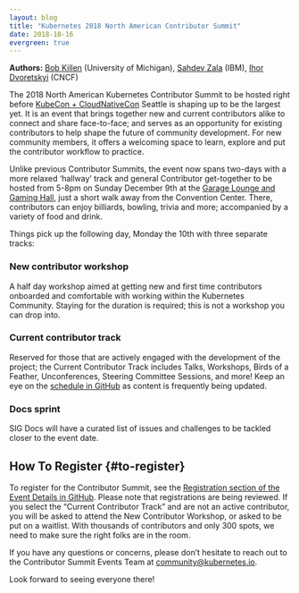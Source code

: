 ```yaml
---
layout: blog
title: "Kubernetes 2018 North American Contributor Summit"
date: 2018-10-16
evergreen: true
---
```


**Authors:**
[Bob Killen][bob] (University of Michigan), [Sahdev Zala][sahdev] (IBM), [Ihor Dvoretskyi][ihor] (CNCF)


The 2018 North American Kubernetes Contributor Summit to be hosted right before
[KubeCon + CloudNativeCon][kubecon] Seattle is shaping up to be the largest yet.
It is an event that brings together new and current contributors alike to
connect and share face-to-face; and serves as an opportunity for existing
contributors to help shape the future of community development. For new
community members, it offers a welcoming space to learn, explore and put the
contributor workflow to practice.

Unlike previous Contributor Summits, the event now spans two-days with a more
relaxed ‘hallway’ track and general Contributor get-together to be hosted from
5-8pm on Sunday December 9th at the [Garage Lounge and Gaming Hall][garage], just
a short walk away from the Convention Center. There, contributors can enjoy
billiards, bowling, trivia and more; accompanied by a variety of food and drink.

Things pick up the following day, Monday the 10th with three separate tracks: 

### New contributor workshop
A half day workshop aimed at getting new and first time contributors onboarded
and comfortable with working within the Kubernetes Community. Staying for the
duration is required; this is not a workshop you can drop into. 

### Current contributor track
Reserved for those that are actively engaged with the development of the
project; the Current Contributor Track includes Talks, Workshops, Birds of a
Feather, Unconferences, Steering Committee Sessions, and more! Keep an eye on
the [schedule in GitHub][schedule] as content is frequently being updated.

### Docs sprint

SIG Docs will have a curated list of issues and challenges to be tackled closer
to the event date.

## How To Register {#to-register}

To register for the Contributor Summit, see the [Registration section of the
Event Details in GitHub][register]. Please note that registrations are being
reviewed. If you select the “Current Contributor Track” and are not an active
contributor, you will be asked to attend the New Contributor Workshop, or asked
to be put on a waitlist. With thousands of contributors and only 300 spots, we
need to make sure the right folks are in the room.

If you have any questions or concerns, please don’t hesitate to reach out to
the Contributor Summit Events Team at community@kubernetes.io.

Look forward to seeing everyone there!

[bob]: https://twitter.com/mrbobbytables
[sahdev]: https://twitter.com/sp_zala
[ihor]: https://twitter.com/idvoretskyi
[kubecon]: https://events.linuxfoundation.org/events/kubecon-cloudnativecon-north-america-2018/
[garage]: https://www.garagebilliards.com/
[schedule]: https://git.k8s.io/community/events/2018/12-contributor-summit#agenda
[register]:  https://git.k8s.io/community/events/2018/12-contributor-summit#registration
